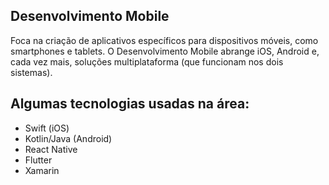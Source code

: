 ## Desenvolvimento Mobile

Foca na criação de aplicativos específicos para dispositivos móveis, como smartphones e tablets. O Desenvolvimento Mobile abrange iOS, Android e, cada vez mais, soluções multiplataforma (que funcionam nos dois sistemas).

## Algumas tecnologias usadas na área:

-   Swift (iOS)
-   Kotlin/Java (Android)
-   React Native
-   Flutter
-   Xamarin
